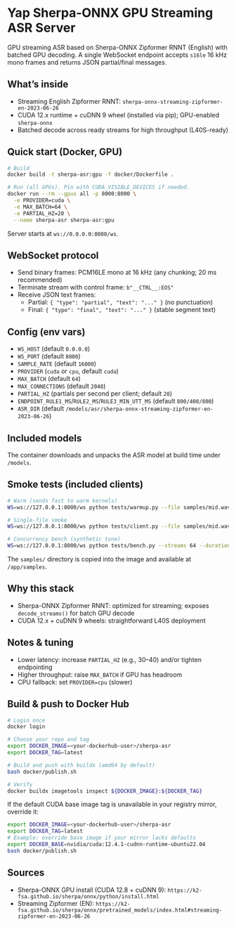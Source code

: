 # Yap Sherpa-ONNX GPU Streaming ASR Server

GPU streaming ASR based on Sherpa-ONNX Zipformer RNNT (English) with batched GPU decoding. A single WebSocket endpoint accepts `s16le` 16 kHz mono frames and returns JSON partial/final messages.

## What’s inside
- Streaming English Zipformer RNNT: `sherpa-onnx-streaming-zipformer-en-2023-06-26`
- CUDA 12.x runtime + cuDNN 9 wheel (installed via pip); GPU-enabled `sherpa-onnx`
- Batched decode across ready streams for high throughput (L40S-ready)

## Quick start (Docker, GPU)

```bash
# Build
docker build -t sherpa-asr:gpu -f docker/Dockerfile .

# Run (all GPUs). Pin with CUDA_VISIBLE_DEVICES if needed.
docker run --rm --gpus all -p 8000:8000 \
  -e PROVIDER=cuda \
  -e MAX_BATCH=64 \
  -e PARTIAL_HZ=20 \
  --name sherpa-asr sherpa-asr:gpu
```

Server starts at `ws://0.0.0.0:8000/ws`.

## WebSocket protocol
- Send binary frames: PCM16LE mono at 16 kHz (any chunking; 20 ms recommended)
- Terminate stream with control frame: `b"__CTRL__:EOS"`
- Receive JSON text frames:
  - Partial: `{ "type": "partial", "text": "..." }` (no punctuation)
  - Final: `{ "type": "final", "text": "..." }` (stable segment text)

## Config (env vars)
- `WS_HOST` (default `0.0.0.0`)
- `WS_PORT` (default `8000`)
- `SAMPLE_RATE` (default `16000`)
- `PROVIDER` (`cuda` or `cpu`, default `cuda`)
- `MAX_BATCH` (default `64`)
- `MAX_CONNECTIONS` (default `2048`)
- `PARTIAL_HZ` (partials per second per client; default `20`)
- `ENDPOINT_RULE1_MS`/`RULE2_MS`/`RULE3_MIN_UTT_MS` (default `800/400/800`)
- `ASR_DIR` (default `/models/asr/sherpa-onnx-streaming-zipformer-en-2023-06-26`)

## Included models
The container downloads and unpacks the ASR model at build time under `/models`.

## Smoke tests (included clients)

```bash
# Warm (sends fast to warm kernels)
WS=ws://127.0.0.1:8000/ws python tests/warmup.py --file samples/mid.wav --rtf 10 --print-partials

# Single-file smoke
WS=ws://127.0.0.1:8000/ws python tests/client.py --file samples/mid.wav --print-partials --full-text

# Concurrency bench (synthetic tone)
WS=ws://127.0.0.1:8000/ws python tests/bench.py --streams 64 --duration 30 --frame-ms 20 --rtf 1.0
```

The `samples/` directory is copied into the image and available at `/app/samples`.

## Why this stack
- Sherpa-ONNX Zipformer RNNT: optimized for streaming; exposes `decode_streams()` for batch GPU decode
- CUDA 12.x + cuDNN 9 wheels: straightforward L40S deployment

## Notes & tuning
- Lower latency: increase `PARTIAL_HZ` (e.g., 30–40) and/or tighten endpointing
- Higher throughput: raise `MAX_BATCH` if GPU has headroom
- CPU fallback: set `PROVIDER=cpu` (slower)

## Build & push to Docker Hub

```bash
# Login once
docker login

# Choose your repo and tag
export DOCKER_IMAGE=<your-dockerhub-user>/sherpa-asr
export DOCKER_TAG=latest

# Build and push with buildx (amd64 by default)
bash docker/publish.sh

# Verify
docker buildx imagetools inspect ${DOCKER_IMAGE}:${DOCKER_TAG}
```

If the default CUDA base image tag is unavailable in your registry mirror, override it:

```bash
export DOCKER_IMAGE=<your-dockerhub-user>/sherpa-asr
export DOCKER_TAG=latest
# Example: override base image if your mirror lacks defaults
export DOCKER_BASE=nvidia/cuda:12.4.1-cudnn-runtime-ubuntu22.04
bash docker/publish.sh
```

## Sources
- Sherpa-ONNX GPU install (CUDA 12.8 + cuDNN 9): `https://k2-fsa.github.io/sherpa/onnx/python/install.html`
- Streaming Zipformer (EN): `https://k2-fsa.github.io/sherpa/onnx/pretrained_models/index.html#streaming-zipformer-en-2023-06-26`
